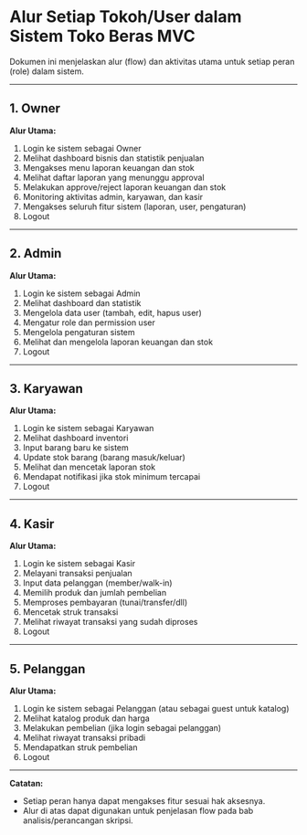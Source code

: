 # Alur Setiap Tokoh/User dalam Sistem Toko Beras MVC

Dokumen ini menjelaskan alur (flow) dan aktivitas utama untuk setiap peran (role) dalam sistem.

---

## 1. Owner

**Alur Utama:**
1. Login ke sistem sebagai Owner
2. Melihat dashboard bisnis dan statistik penjualan
3. Mengakses menu laporan keuangan dan stok
4. Melihat daftar laporan yang menunggu approval
5. Melakukan approve/reject laporan keuangan dan stok
6. Monitoring aktivitas admin, karyawan, dan kasir
7. Mengakses seluruh fitur sistem (laporan, user, pengaturan)
8. Logout

---

## 2. Admin

**Alur Utama:**
1. Login ke sistem sebagai Admin
2. Melihat dashboard dan statistik
3. Mengelola data user (tambah, edit, hapus user)
4. Mengatur role dan permission user
5. Mengelola pengaturan sistem
6. Melihat dan mengelola laporan keuangan dan stok
7. Logout

---

## 3. Karyawan

**Alur Utama:**
1. Login ke sistem sebagai Karyawan
2. Melihat dashboard inventori
3. Input barang baru ke sistem
4. Update stok barang (barang masuk/keluar)
5. Melihat dan mencetak laporan stok
6. Mendapat notifikasi jika stok minimum tercapai
7. Logout

---

## 4. Kasir

**Alur Utama:**
1. Login ke sistem sebagai Kasir
2. Melayani transaksi penjualan
3. Input data pelanggan (member/walk-in)
4. Memilih produk dan jumlah pembelian
5. Memproses pembayaran (tunai/transfer/dll)
6. Mencetak struk transaksi
7. Melihat riwayat transaksi yang sudah diproses
8. Logout

---

## 5. Pelanggan

**Alur Utama:**
1. Login ke sistem sebagai Pelanggan (atau sebagai guest untuk katalog)
2. Melihat katalog produk dan harga
3. Melakukan pembelian (jika login sebagai pelanggan)
4. Melihat riwayat transaksi pribadi
5. Mendapatkan struk pembelian
6. Logout

---

**Catatan:**
- Setiap peran hanya dapat mengakses fitur sesuai hak aksesnya.
- Alur di atas dapat digunakan untuk penjelasan flow pada bab analisis/perancangan skripsi. 
